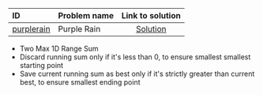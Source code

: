 | ID | Problem name | Link to solution |
|:---|:---|:---:|
| [purplerain](https://open.kattis.com/problems/purplerain) | Purple Rain | [Solution](https://github.com/versenyi98/kattis-solutions/tree/main/solutions/Purple%20Rain)|
- Two Max 1D Range Sum
- Discard running sum only if it's less than 0, to ensure smallest smallest starting point
- Save current running sum as best only if it's strictly greater than current best, to ensure smallest ending point